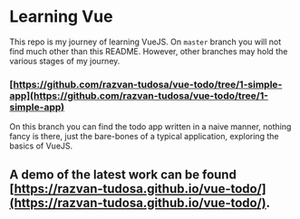 # Learning Vue

This repo is my journey of learning VueJS.
On `master` branch you will not find much other than this README.
However, other branches may hold the various stages of my journey.

### [https://github.com/razvan-tudosa/vue-todo/tree/1-simple-app](https://github.com/razvan-tudosa/vue-todo/tree/1-simple-app)
On this branch you can find the todo app written in a naive manner, nothing fancy is there, just the bare-bones of a typical application, exploring the basics of VueJS. 


## A demo of the latest work can be found [https://razvan-tudosa.github.io/vue-todo/](https://razvan-tudosa.github.io/vue-todo/).